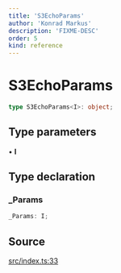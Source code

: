 ```yaml
---
title: 'S3EchoParams'
author: 'Konrad Markus'
description: 'FIXME-DESC'
order: 5
kind: reference
---
```


# S3EchoParams

```ts
type S3EchoParams<I>: object;
```

## Type parameters

• **I**

## Type declaration

### \_Params

```ts
_Params: I;
```

## Source

[src/index.ts:33](https://github.com/konkerdotdev/aws-client-effect-s3/blob/3f8e0eff075dd69bba1d17c99a6862f1e6b4d974/src/index.ts#L33)
